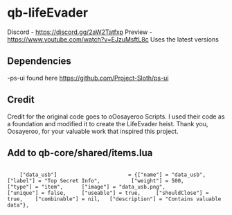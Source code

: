 # qb-lifeEvader

Discord - https://discord.gg/2aW2Tatfxp
Preview - https://www.youtube.com/watch?v=EJzuMsftL8c
Uses the latest versions 


## Dependencies
-ps-ui found here https://github.com/Project-Sloth/ps-ui 




## Credit
Credit for the original code goes to oOosayeroo Scripts. I used their code as a foundation and modified it to create the LifeEvader heist. Thank you, Oosayeroo, for your valuable work that inspired this project.

## Add to qb-core/shared/items.lua

```

	["data_usb"]                       = {["name"] = "data_usb", 				        ["label"] = "Top Secret Info", 			["weight"] = 500, 		["type"] = "item", 		["image"] = "data_usb.png", 			    ["unique"] = false, 	["useable"] = true, 	["shouldClose"] = true,    ["combinable"] = nil,   ["description"] = "Contains valuable data"},

